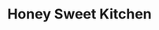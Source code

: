 --- 
title: "Honey Sweet Kitchen"
publishdate: "2019-6-11T16:48:46+02:00"
src: "https://365manga.net/manga/honey-sweet-kitchen"
image: "https://data.365manga.net/images/thumbnails/16105-honey-sweet-kitchen.jpg"
description: "Introducing Minato, who just after entering university dropped out and became the board chairman of the cooking school her recently deceased grandmother left behind. The head of confectionary – Nakamura, explains to Minato the school’s current position. Heading the advice of her childhood friend and current Chinese cuisine chef Ichika-kun, Minato inquires the popular Japanese cuisine chef, the handsome Akiyama, and the Italian cuisine chef – Maeda, to become lecturers…"
---